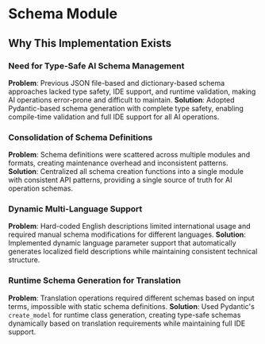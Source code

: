 # Schema Module

## Why This Implementation Exists

### Need for Type-Safe AI Schema Management
**Problem**: Previous JSON file-based and dictionary-based schema approaches lacked type safety, IDE support, and runtime validation, making AI operations error-prone and difficult to maintain.
**Solution**: Adopted Pydantic-based schema generation with complete type safety, enabling compile-time validation and full IDE support for all AI operations.

### Consolidation of Schema Definitions
**Problem**: Schema definitions were scattered across multiple modules and formats, creating maintenance overhead and inconsistent patterns.
**Solution**: Centralized all schema creation functions into a single module with consistent API patterns, providing a single source of truth for AI operation schemas.

### Dynamic Multi-Language Support
**Problem**: Hard-coded English descriptions limited international usage and required manual schema modifications for different languages.
**Solution**: Implemented dynamic language parameter support that automatically generates localized field descriptions while maintaining consistent technical structure.

### Runtime Schema Generation for Translation
**Problem**: Translation operations required different schemas based on input terms, impossible with static schema definitions.
**Solution**: Used Pydantic's `create_model` for runtime class generation, creating type-safe schemas dynamically based on translation requirements while maintaining full IDE support.